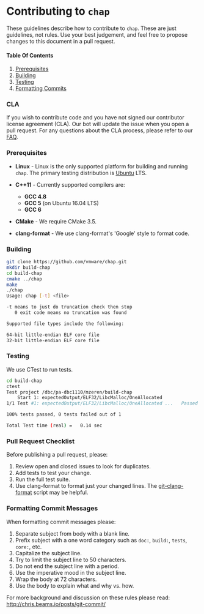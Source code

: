 # Contributing to `chap`

These guidelines describe how to contribute to `chap`. These are just
guidelines, not rules. Use your best judgement, and feel free to propose changes
to this document in a pull request.

#### Table Of Contents

1. [Prerequisites](#prerequisites)
1. [Building](#building)
1. [Testing](#testing)
1. [Formatting Commits](#formatting-commits)

### CLA

If you wish to contribute code and you have not signed our contributor license
agreement (CLA). Our bot will update the issue when you open a pull request. For
any questions about the CLA process, please refer to our
[FAQ](https://cla.vmware.com/faq).

### Prerequisites

* __Linux__ - Linux is the only supported platform for building and running
  `chap`. The primary testing distribution is [Ubuntu](www.ubuntu.com) LTS.

* __C++11__ - Currently supported compilers are:
  * __GCC 4.8__
  * __GCC 5__ (on Ubuntu 16.04 LTS)
  * __GCC 6__

* __CMake__ - We require CMake 3.5.

* __clang-format__ - We use clang-format's 'Google' style to format code.

### Building

```bash
git clone https://github.com/vmware/chap.git
mkdir build-chap
cd build-chap
cmake ../chap
make
./chap
Usage: chap [-t] <file>

-t means to just do truncation check then stop
   0 exit code means no truncation was found

Supported file types include the following:

64-bit little-endian ELF core file
32-bit little-endian ELF core file
```

### Testing

We use CTest to run tests.
```bash
cd build-chap
ctest
Test project /dbc/pa-dbc1110/mzeren/build-chap
    Start 1: expectedOutput/ELF32/LibcMalloc/OneAllocated
1/1 Test #1: expectedOutput/ELF32/LibcMalloc/OneAllocated ...   Passed    0.14 sec

100% tests passed, 0 tests failed out of 1

Total Test time (real) =   0.14 sec
```

### Pull Request Checklist

Before publishing a pull request, please:

1. Review open and closed issues to look for duplicates.
1. Add tests to test your change.
1. Run the full test suite.
1. Use clang-format to format just your changed lines.
   The [git-clang-format](https://github.com/llvm-mirror/clang/blob/master/tools/clang-format/git-clang-format)
   script may be helpful.

### Formatting Commit Messages

When formatting commit messages please:
1. Separate subject from body with a blank line.
1. Prefix subject with a one word category such as `doc:`, `build:`, `tests`,
   `core:`, etc.
3. Capitalize the subject line.
2. Try to limit the subject line to 50 characters.
4. Do not end the subject line with a period.
5. Use the imperative mood in the subject line.
6. Wrap the body at 72 characters.
7. Use the body to explain what and why vs. how.

For more background and discussion on these rules please read:
http://chris.beams.io/posts/git-commit/
